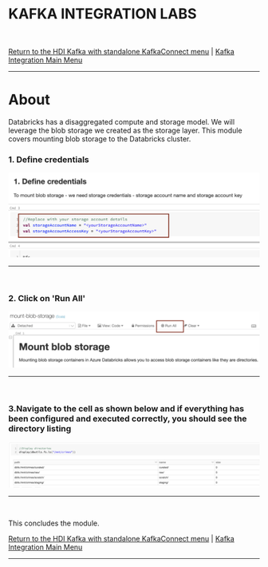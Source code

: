# KAFKA INTEGRATION LABS
<br>

[Return to the HDI Kafka with standalone KafkaConnect menu](README.md) | [Kafka Integration Main Menu](../README.md) <hr>

# About

Databricks has a disaggregated compute and storage model.  We will leverage the blob storage we created as the storage layer. 
This module covers mounting blob storage to the Databricks cluster.<br>


### 1. Define credentials
![CreateStorage01](images/04-databricks-21.png)
<br>
<hr>
<br>

### 2. Click on 'Run All'
![CreateStorage02](images/04-databricks-22.png)
<br>
<hr>
<br>

### 3.Navigate to the cell as shown below and if everything has been configured and executed correctly, you should see the directory listing
![CreateStorage03](images/04-databricks-23.png)
<br>
<hr>
<br>

This concludes the module.<br>

[Return to the HDI Kafka with standalone KafkaConnect menu](README.md) | [Kafka Integration Main Menu](../README.md) <hr>
